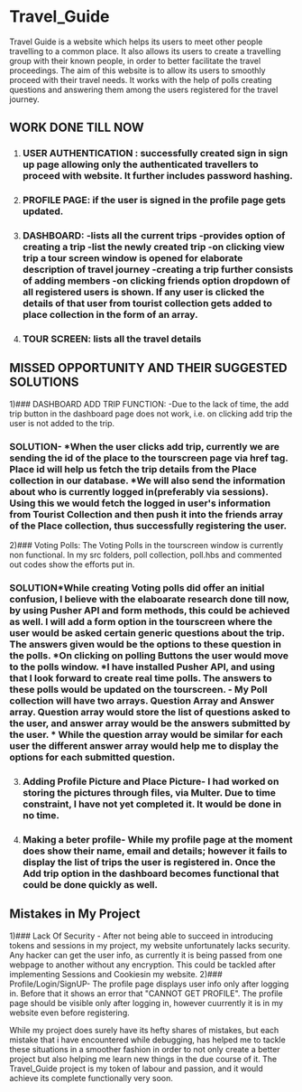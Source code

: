 # Travel_Guide
Travel Guide is a website which helps its users to meet other people travelling to a common place. It also allows its users to create a travelling group with their known people, in order to better facilitate the travel proceedings.
The aim of this website is to allow its users to smoothly proceed with their travel needs. It works with the help of polls creating questions and answering them among the users registered for the travel journey.
## WORK DONE TILL NOW
1) ### USER AUTHENTICATION : successfully created sign in sign up page allowing only the authenticated travellers to proceed with website. It further includes password hashing.
2) ### PROFILE PAGE: if the user is signed in the profile page gets updated.
3) ### DASHBOARD: -lists all the current trips -provides option of creating a trip -list the newly created trip -on clicking view trip a tour screen window is opened for elaborate description of travel journey -creating a trip further consists of adding members -on clicking friends option dropdown of all registered users is shown. If any user is clicked the details of that user from tourist collection gets added to place collection in the form of an array.
4) ### TOUR SCREEN: lists all the travel details
## MISSED OPPORTUNITY AND THEIR SUGGESTED SOLUTIONS
1)### DASHBOARD ADD TRIP FUNCTION: -Due to the lack of time, the add trip button in the dashboard page does not work, i.e. on clicking add trip the user is not added to the trip.
### SOLUTION- *When the user clicks add trip, currently we are sending the id of the place to the tourscreen page via href tag. Place id will help us fetch the trip details from the Place collection in our database. *We will also send the information about who is currently logged in(preferably via sessions). Using this we would fetch the logged in user's information from Tourist Collection and then push it into the friends array of the Place collection, thus successfully registering the user.
2)### Voting Polls: The Voting Polls in the tourscreen window is currently non functional. In my src folders, poll collection, poll.hbs and commented out codes show the efforts put in.
### SOLUTION*While creating Voting polls did offer an initial confusion, I believe with the elaboarate research done till now, by using Pusher API and form methods, this could be achieved as well. I will add a form option in the tourscreen where the user would be asked certain generic questions about the trip. The answers given would be the options to these question in the polls. *On clicking on polling Buttons the user would move to the polls window. *I have installed Pusher API, and using that I look forward to create real time polls. The answers to these polls would be updated on the tourscreen. - My Poll collection will have two arrays. Question Array and Answer array. Question array would store the list of questions asked to the user, and answer array would be the answers submitted by the user. * While the question array would be similar for each user the different answer array would help me to display the options for each submitted question.
3) ### Adding Profile Picture and Place Picture- I had worked on storing the pictures through files, via Multer. Due to time constraint, I have not yet completed it. It would be done in no time.
4) ### Making a beter profile- While my profile page at the moment does show their name, email and details; however it fails to display the list of trips the user is registered in. Once the Add trip option in the dashboard becomes functional that could be done quickly as well.
## Mistakes in My Project
1)### Lack Of Security - After not being able to succeed in introducing tokens and sessions in my project, my website unfortunately lacks security. Any hacker can get the user info, as currently it is being passed from one webpage to another without any encryption. This could be tackled after implementing Sessions and Cookiesin my website.
2)### Profile/Login/SignUP- The profile page displays user info only after logging in. Before that it shows an error that "CANNOT GET PROFILE". The profile page should be visible only after logging in, however cuurrently it is in my website even before registering.

While my project does surely have its hefty shares of mistakes, but each mistake that i have encountered while debugging, has helped me to tackle these situations in  a smoother fashion in order to not only create a better project but also helping me learn new things in the due course of it. The Travel_Guide project is my token of labour and passion, and it would achieve its complete functionally very soon.
